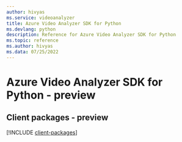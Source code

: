 ```yaml
---
author: hivyas
ms.service: videoanalyzer
title: Azure Video Analyzer SDK for Python
ms.devlang: python
description: Reference for Azure Video Analyzer SDK for Python
ms.topic: reference
ms.author: hivyas
ms.data: 07/25/2022
---
```

# Azure Video Analyzer SDK for Python - preview

## Client packages - preview
[!INCLUDE [client-packages](video-analyzer-client-index.md)]